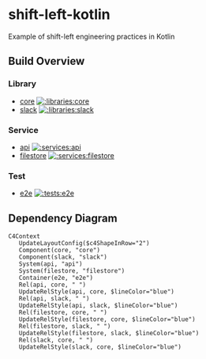 # shift-left-kotlin
Example of shift-left engineering practices in Kotlin       

## Build Overview

### Library

- [core](https://github.com/albertlatacz/shift-left-kotlin/tree/main/libraries/core) [![:libraries:core](https://github.com/albertlatacz/shift-left-kotlin/actions/workflows/core-build.yml/badge.svg)](https://github.com/albertlatacz/shift-left-kotlin/actions/workflows/core-build.yml)
- [slack](https://github.com/albertlatacz/shift-left-kotlin/tree/main/libraries/slack) [![:libraries:slack](https://github.com/albertlatacz/shift-left-kotlin/actions/workflows/slack-build.yml/badge.svg)](https://github.com/albertlatacz/shift-left-kotlin/actions/workflows/slack-build.yml)

### Service

- [api](https://github.com/albertlatacz/shift-left-kotlin/tree/main/services/api) [![:services:api](https://github.com/albertlatacz/shift-left-kotlin/actions/workflows/api-build.yml/badge.svg)](https://github.com/albertlatacz/shift-left-kotlin/actions/workflows/api-build.yml)
- [filestore](https://github.com/albertlatacz/shift-left-kotlin/tree/main/services/filestore) [![:services:filestore](https://github.com/albertlatacz/shift-left-kotlin/actions/workflows/filestore-build.yml/badge.svg)](https://github.com/albertlatacz/shift-left-kotlin/actions/workflows/filestore-build.yml)

### Test

- [e2e](https://github.com/albertlatacz/shift-left-kotlin/tree/main/tests/e2e) [![:tests:e2e](https://github.com/albertlatacz/shift-left-kotlin/actions/workflows/e2e-build.yml/badge.svg)](https://github.com/albertlatacz/shift-left-kotlin/actions/workflows/e2e-build.yml)


## Dependency Diagram

```mermaid
C4Context        
   UpdateLayoutConfig($c4ShapeInRow="2")                           
   Component(core, "core")
   Component(slack, "slack")
   System(api, "api")
   System(filestore, "filestore")
   Container(e2e, "e2e")
   Rel(api, core, " ") 
   UpdateRelStyle(api, core, $lineColor="blue")
   Rel(api, slack, " ") 
   UpdateRelStyle(api, slack, $lineColor="blue")
   Rel(filestore, core, " ") 
   UpdateRelStyle(filestore, core, $lineColor="blue")
   Rel(filestore, slack, " ") 
   UpdateRelStyle(filestore, slack, $lineColor="blue")
   Rel(slack, core, " ") 
   UpdateRelStyle(slack, core, $lineColor="blue")                
```